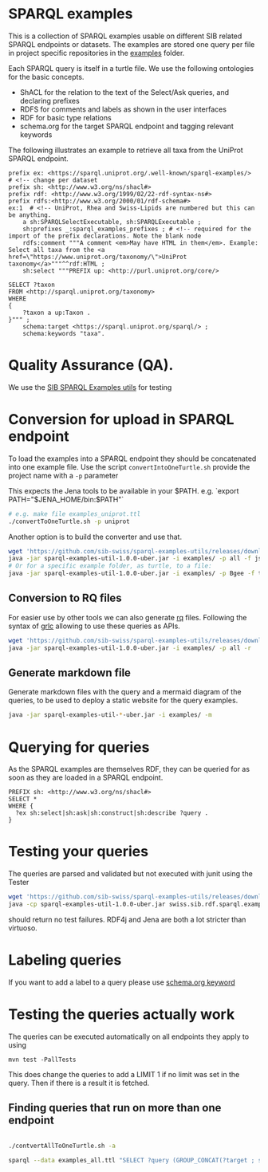 # SPARQL examples

This is a collection of SPARQL examples usable on different SIB related SPARQL endpoints or datasets. The examples are stored one query per file in project specific repositories in the [examples](https://github.com/sib-swiss/sparql-examples/tree/master/examples) folder. 

Each SPARQL query is itself in a turtle file. We use the following ontologies for the basic concepts.

* ShACL for the relation to the text of the Select/Ask queries, and declaring prefixes
* RDFS for comments and labels as shown in the user interfaces
* RDF for basic type relations
* schema.org for the target SPARQL endpoint and tagging relevant keywords

The following illustrates an example to retrieve all taxa from the UniProt SPARQL endpoint.

```sparql
prefix ex: <https://sparql.uniprot.org/.well-known/sparql-examples/>  # <!-- change per dataset
prefix sh: <http://www.w3.org/ns/shacl#> 
prefix rdf: <http://www.w3.org/1999/02/22-rdf-syntax-ns#>
prefix rdfs:<http://www.w3.org/2000/01/rdf-schema#> 
ex:1  # <!-- UniProt, Rhea and Swiss-Lipids are numbered but this can be anything.
    a sh:SPARQLSelectExecutable, sh:SPARQLExecutable ;
    sh:prefixes _:sparql_examples_prefixes ; # <!-- required for the import of the prefix declarations. Note the blank node
    rdfs:comment """A comment <em>May have HTML in them</em>. Example: Select all taxa from the <a href=\"https://www.uniprot.org/taxonomy/\">UniProt taxonomy</a>"""^^rdf:HTML ;
    sh:select """PREFIX up: <http://purl.uniprot.org/core/>

SELECT ?taxon
FROM <http://sparql.uniprot.org/taxonomy>
WHERE
{
    ?taxon a up:Taxon .
}""" ;
    schema:target <https://sparql.uniprot.org/sparql/> ;
    schema:keywords "taxa".
```

# Quality Assurance (QA).

We use the [SIB SPARQL Examples utils](https://github.com/sib-swiss/sparql-examples-utils/) for testing

# Conversion for upload in SPARQL endpoint

To load the examples into a SPARQL endpoint they should be concatenated into one example file. Use the script `convertIntoOneTurtle.sh` provide the project name with a `-p` parameter

This expects the Jena tools to be available in your $PATH. e.g. `export PATH="$JENA_HOME/bin:$PATH"`

```bash
# e.g. make file examples_uniprot.ttl
./convertToOneTurtle.sh -p uniprot
```

Another option is to build the converter and use that.

```bash
wget 'https://github.com/sib-swiss/sparql-examples-utils/releases/download/v1.0.0/sparql-examples-util-1.0.0-uber.jar'
java -jar sparql-examples-util-1.0.0-uber.jar -i examples/ -p all -f jsonld
# Or for a specific example folder, as turtle, to a file:
java -jar sparql-examples-util-1.0.0-uber.jar -i examples/ -p Bgee -f ttl > examples_Bgee.ttl
```

## Conversion to RQ files

For easier use by other tools we can also generate [rq](https://www.w3.org/TR/2013/REC-sparql11-query-20130321/#mediaType) files. Following the syntax of [grlc](https://grlc.io/) allowing to use these queries as APIs.
```bash
wget 'https://github.com/sib-swiss/sparql-examples-utils/releases/download/v1.0.0/sparql-examples-util-1.0.0-uber.jar'
java -jar sparql-examples-util-1.0.0-uber.jar -i examples/ -p all -r
```

## Generate markdown file

Generate markdown files with the query and a mermaid diagram of the queries, to be used to deploy a static website for the query examples.

```bash
java -jar sparql-examples-util-*-uber.jar -i examples/ -m
```

# Querying for queries

As the SPARQL examples are themselves RDF, they can be queried for as soon as they are loaded in a SPARQL endpoint.
```sparql
PREFIX sh: <http://www.w3.org/ns/shacl#>
SELECT *
WHERE {
  ?ex sh:select|sh:ask|sh:construct|sh:describe ?query .
}
```

# Testing your queries

The queries are parsed and validated but not executed with junit using the Tester

```bash
wget 'https://github.com/sib-swiss/sparql-examples-utils/releases/download/v1.0.0/sparql-examples-util-1.0.0-uber.jar'
java -cp sparql-examples-util-1.0.0-uber.jar swiss.sib.rdf.sparql.examples.Tester --input-directory=./examples

```
should return no test failures. RDF4j and Jena are both a lot stricter than virtuoso.


# Labeling queries

If you want to add a label to a query please use [schema.org keyword](https://schema.org/keywords)

# Testing the queries actually work

The queries can be executed automatically on all endpoints they apply to using

```
mvn test -PallTests
```

This does change the queries to add a LIMIT 1 if no limit was set in the query. Then if there is a result it is fetched.

## Finding queries that run on more than one endpoint

```bash

./contvertAllToOneTurtle.sh -a 

sparql --data examples_all.ttl "SELECT ?query (GROUP_CONCAT(?target ; separator=', ') AS ?targets) WHERE { ?query <https://schema.org/target> ?target } GROUP BY ?query HAVING (COUNT(DISTINCT ?target) > 1) "
```

